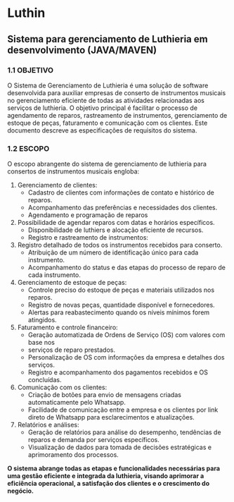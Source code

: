 # Luthin

## Sistema para gerenciamento de Luthieria em desenvolvimento (JAVA/MAVEN)

### 1.1 OBJETIVO

O Sistema de Gerenciamento de Luthieria é uma solução de software desenvolvida
para auxiliar empresas de conserto de instrumentos musicais no gerenciamento
eficiente de todas as atividades relacionadas aos serviços de luthieria. O objetivo
principal é facilitar o processo de agendamento de reparos, rastreamento de
instrumentos, gerenciamento de estoque de peças, faturamento e comunicação com
os clientes. Este documento descreve as especificações de requisitos do sistema.

### 1.2 ESCOPO

O escopo abrangente do sistema de gerenciamento de luthieria para consertos de
instrumentos musicais engloba:
1. Gerenciamento de clientes:
	- Cadastro de clientes com informações de contato e histórico de reparos.
	- Acompanhamento das preferências e necessidades dos clientes.
	- Agendamento e programação de reparos
1. Possibilidade de agendar reparos com datas e horários específicos.
	- Disponibilidade de luthiers e alocação eficiente de recursos.
	- Registro e rastreamento de instrumentos:
1. Registro detalhado de todos os instrumentos recebidos para conserto.
	- Atribuição de um número de identificação único para cada instrumento.
	- Acompanhamento do status e das etapas do processo de reparo de cada instrumento.
1. Gerenciamento de estoque de peças:
	- Controle preciso do estoque de peças e materiais utilizados nos reparos.
	- Registro de novas peças, quantidade disponível e fornecedores.
	- Alertas para reabastecimento quando os níveis mínimos forem atingidos.
1. Faturamento e controle financeiro:
	- Geração automatizada de Ordens de Serviço (OS) com valores com base nos
	- serviços de reparo prestados.
	- Personalização de OS com informações da empresa e detalhes dos serviços.
	- Registro e acompanhamento dos pagamentos recebidos e OS concluídas.
1. Comunicação com os clientes:
	- Criação de botões para envio de mensagens criadas automaticamente pelo Whatsapp.
	- Facilidade de comunicação entre a empresa e os clientes por link direto de Whatsapp para esclarecimentos e atualizações.
1. Relatórios e análises:
	- Geração de relatórios para análise do desempenho, tendências de reparos e demanda por serviços específicos.
	- Visualização de dados para tomada de decisões estratégicas e aprimoramento dos processos.

**O sistema abrange todas as etapas e funcionalidades necessárias para uma gestão
eficiente e integrada da luthieria, visando aprimorar a eficiência operacional, a
satisfação dos clientes e o crescimento do negócio.**
